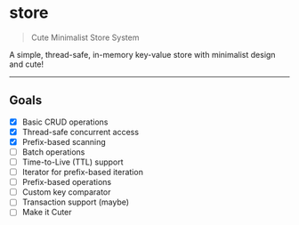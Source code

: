 # store

> Cute Minimalist Store System

A simple, thread-safe, in-memory key-value store with minimalist design and cute!

---

## Goals

- [x] Basic CRUD operations
- [x] Thread-safe concurrent access
- [x] Prefix-based scanning
- [ ] Batch operations
- [ ] Time-to-Live (TTL) support
- [ ] Iterator for prefix-based iteration
- [ ] Prefix-based operations
- [ ] Custom key comparator
- [ ] Transaction support (maybe)
- [ ] Make it Cuter
